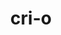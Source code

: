 ---
git: https://github.com/kubernetes-incubator/cri-o
logohandle: cri-oio
sort: cri-o
title: cri-o
website: http://cri-o.io/
---